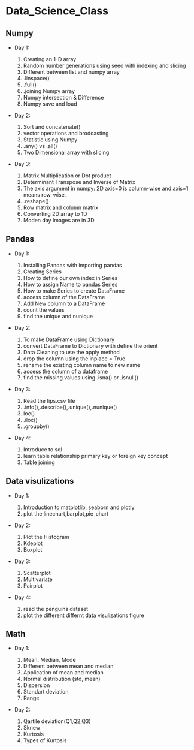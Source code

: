 # Data_Science_Class
## Numpy
* Day 1:
  
  1.  Creating an 1-D array 
  2.  Random number generations using seed with     indexing and slicing
  3.  Different between list and numpy array
  4.  .linspace()
  5.  .full()
  6.  .joining Numpy array
  7.  Numpy intersection & Difference
  8.  Numpy save and load

* Day 2:  
  
  1. Sort and concatenate()
  2. vector operations and brodcasting
  3. Statistic using Numpy
  4. .any() vs .all()
  5. Two Dimensional array with slicing 

* Day 3:

  1. Matrix Multiplication or Dot product
  2. Determinant Transpose and Inverse of Matrix
  3. The axis argument in numpy: 2D axis=0 is column-wise and axis=1 means row-wise.
  4. .reshape()
  5. Row matrix and column matrix
  6. Converting 2D array to 1D
  7. Moden day Images are in 3D


## Pandas
* Day 1:

  1. Installing Pandas with importing pandas
  2. Creating Series
  3. How to define our own index in Series
  4. How to assign Name to pandas Series
  5. How to make Series to create DataFrame
  6. access column of the DataFrame
  7. Add New column to a DataFrame
  8. count the values
  9. find the unique and nunique

* Day 2:
  1. To make DataFrame using Dictionary
  2. convert DataFrame to Dictionary with define the orient 
  3. Data Cleaning to use the apply method
  4. drop the column using the inplace = True
  5. rename the existing column name to new name
  6. access the column of a dataframe
  7. find the missing values using .isna() or .isnull()

* Day 3:
  1. Read the tips.csv file
  2. .info(),.describe(),.unique(),.nunique()
  3. loc()
  4. .iloc()
  5. .groupby()

* Day 4:
  1. Introduce to sql
  2. learn table relationship primary key or foreign key concept
  3. Table joining


## Data visulizations
* Day 1:
  1. Introduction to matplotlib, seaborn and plotly
  2. plot the linechart,barplot,pie_chart

* Day 2:
  1. Plot the Histogram
  2. Kdeplot
  3. Boxplot
 
* Day 3:
  1. Scatterplot
  2. Multivariate
  3. Pairplot

* Day 4:
  1. read the penguins dataset 
  2. plot the different differnt data visulizations figure

## Math
* Day 1:
  1. Mean, Median, Mode
  2. Different between mean and median
  3. Application of mean and median
  4. Normal distribution (std, mean)
  5. Dispersion
  6. Standart deviation
  7. Range

* Day 2:
  1. Qartile deviation(Q1,Q2,Q3)
  2. Sknew
  3. Kurtosis
  4. Types of Kurtosis


          
       
